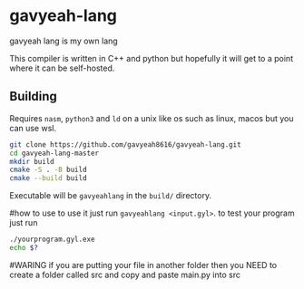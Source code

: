 # gavyeah-lang

gavyeah lang is my own lang 

This compiler is written in C++ and python but hopefully it will get to a point where it can be self-hosted.

## Building

Requires `nasm`, `python3` and `ld` on a unix like os such as linux, macos but you can use wsl.

```bash
git clone https://github.com/gavyeah8616/gavyeah-lang.git
cd gavyeah-lang-master
mkdir build
cmake -S . -B build
cmake --build build
```

Executable will be `gavyeahlang` in the `build/` directory.

#how to use
to use it just run `gavyeahlang <input.gyl>`.
to test your program just run 
```bash
./yourprogram.gyl.exe
echo $?
```

#WARING
if you are putting your file in another folder then you NEED to create a folder called src and copy and paste main.py into src

